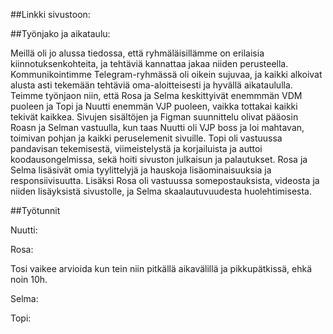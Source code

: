##Linkki sivustoon:

##Työnjako ja aikataulu:

 Meillä oli jo alussa tiedossa, että ryhmäläisillämme on erilaisia kiinnotuksenkohteita, ja tehtäviä kannattaa jakaa niiden perusteella. Kommunikointimme Telegram-ryhmässä oli oikein sujuvaa, ja kaikki alkoivat alusta asti tekemään tehtäviä oma-aloitteisesti ja hyvällä aikataululla. Teimme työnjaon niin, että Rosa ja Selma keskittyivät enemmmän VDM puoleen ja Topi ja Nuutti enemmän VJP puoleen, vaikka tottakai kaikki tekivät kaikkea. Sivujen sisältöjen ja Figman suunnittelu olivat pääosin Roasn ja Selman vastuulla, kun taas Nuutti oli VJP boss ja loi mahtavan, toimivan pohjan ja kaikki peruselemenit sivuille. Topi oli vastuussa pandavisan tekemisestä, viimeistelystä ja korjailuista ja auttoi koodausongelmissa, sekä hoiti sivuston julkaisun ja palautukset. Rosa ja Selma lisäsivät omia tyylittelyjä ja hauskoja lisäominaisuuksia ja responsiivisuutta. Lisäksi Rosa oli vastuussa somepostauksista, videosta ja niiden lisäyksistä sivustolle, ja Selma skaalautuvuudesta huolehtimisesta.

##Työtunnit 

Nuutti:

Rosa: 

Tosi vaikee arvioida kun tein niin pitkällä aikavälillä ja pikkupätkissä, ehkä noin 10h.

Selma:

Topi:
